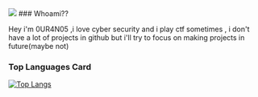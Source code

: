 <img src="https://steamuserimages-a.akamaihd.net/ugc/923668403110060122/F1A2964E2EB5B415AD4238216CD663FC3328BCFC/" />
### Whoami??


Hey i'm 0UR4N05 ,i love cyber security and i play ctf sometimes , i don't have a lot of projects in github but i'll try to focus on making projects in future(maybe not)

### Top Languages Card

[![Top Langs](https://github-readme-stats.vercel.app/api/top-langs/?username=0UR4N05)](https://github.com/anuraghazra/github-readme-stats)
